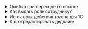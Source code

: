<details>
<summary> Ошибка при переходе по ссылке </summary>
При переходе по ссылке выдает сообщение "Неавторизованный запрос 403".

Ошибка чаще всего возникает, когда вы открываете ссылку на заявку из вашего Личного кабинета, а не из Кабинета компании.

Например, Руководитель открывает ссылку на отпуск своего подчиненного как сотрудник. В таком случае у него нет доступа к заявке → отсюда ошибка.

Чтобы избежать ошибки, нужно переключиться в Кабинет компании.

Переключиться можно:

- В веб-версии в правом верхнем углу;
- В адаптивной версии в Профиле.
</details>

<details><summary>Как выдать роль сотруднику?</summary>

Сотрудник с правами Администратора в VK HR Tek может выдавать различные роли другим сотрудникам и удалять.

Перейдите в веб-сервис **Сервисы компании → Настройки → Роли сотрудников**.

Для добавления роли нужно выбрать, какую именно роль вы собираетесь выдать, затем нажать "+" и выбрать сотрудника, которому требуется роль.

Роль добавлена.

</details>

<details>
<summary>Истек срок действия токена для 1С</summary>
Срок действия токена — 90 дней!

Теперь вы всегда можете сгенерировать токен самостоятельно в Личном кабинете.

Для этого перейдите в **Профиль** и нажмите кнопку **Сгеренировать**.

Останется только скопировать уникальный код и вставить его в соответствующее поле в 1С Рабочее место кадровика.
</details>

<details>
<summary>Как отредактировать дедлайн?</summary>

Все изменения дедлайнов начинают действовать на всех активных (открытых) этапах процессов!

Теперь вы можете самостоятельно менять валидаторы, дедлайны, а также группы исполнителей этапа.

Корректировать процессы может только сотрудник с ролью «Администратор»!

Для редактирования дедлайнов перейдите веб-сервис **Кабинет компании" → Настройки → Типы заявок**.

Выбираем интересующий вас процесс. И на каждом этапе редактируем, устанавливаем или удаляем дедлайн.

Важно помнить, что:

1. Нельзя устанавливать дедлайн с автоматическим переходом на следующий этап для этапов "Загрузка", "Подписание" и иные, система выдаст ошибку;
2. Проставить дедлайны также можно и на Универсальные процессы
</details>
